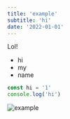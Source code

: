```yaml
---
title: 'example'
subtitle: 'hi'
date: '2022-01-01'
---
```


Lol!

- hi
- my
- name

```ts
const hi = '1'
console.log('hi')
```

![example](/images/example.jpg)
